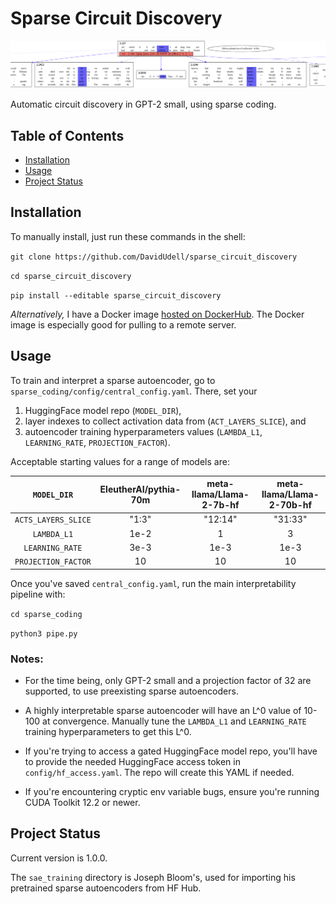 # Sparse Circuit Discovery
![Feature graph](header.png)

Automatic circuit discovery in GPT-2 small, using sparse coding.

## Table of Contents
- [Installation](#installation)
- [Usage](#usage)
- [Project Status](#project-status)

## Installation
To manually install, just run these commands in the shell:

`git clone https://github.com/DavidUdell/sparse_circuit_discovery`

`cd sparse_circuit_discovery`

`pip install --editable sparse_circuit_discovery`

_Alternatively,_ I have a Docker image [hosted on
DockerHub](https://hub.docker.com/r/davidudell/sparse_circuit_discovery). The
Docker image is especially good for pulling to a remote server.

## Usage
To train and interpret a sparse autoencoder, go to
`sparse_coding/config/central_config.yaml`. There, set your

1. HuggingFace model
repo (`MODEL_DIR`),
2. layer indexes to collect activation data from
(`ACT_LAYERS_SLICE`), and
3. autoencoder training hyperparameters values (`LAMBDA_L1`,
`LEARNING_RATE`, `PROJECTION_FACTOR`).

Acceptable starting values for a range of models are:

|`MODEL_DIR`|EleutherAI/pythia-70m|meta-llama/Llama-2-7b-hf|meta-llama/Llama-2-70b-hf|
|:---:|:---:|:---:|:---:|
|`ACTS_LAYERS_SLICE`| "1:3" | "12:14" | "31:33" |
|`LAMBDA_L1` | 1e-2 | 1 | 3 |
|`LEARNING_RATE` | 3e-3 | 1e-3 | 1e-3 |
|`PROJECTION_FACTOR` | 10 | 10 | 10 |

Once you've saved `central_config.yaml`, run the main interpretability pipeline
with:

`cd sparse_coding`

`python3 pipe.py`

### Notes:
- For the time being, only GPT-2 small and a projection factor of 32 are
  supported, to use preexisting sparse autoencoders.

- A highly interpretable sparse autoencoder will have an L^0 value of 10-100 at
  convergence. Manually tune the `LAMBDA_L1` and `LEARNING_RATE` training
  hyperparameters to get this L^0.

- If you're trying to access a gated HuggingFace model repo, you'll have to
  provide the needed HuggingFace access token in `config/hf_access.yaml`. The
  repo will create this YAML if needed.

- If you're encountering cryptic env variable bugs, ensure you're running CUDA
  Toolkit 12.2 or newer.

## Project Status
Current version is 1.0.0.

The `sae_training` directory is Joseph Bloom's, used for importing his
pretrained sparse autoencoders from HF Hub.
